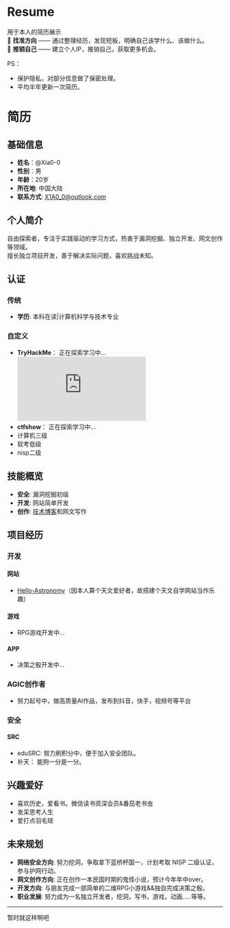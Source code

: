 # Resume  
用于本人的简历展示  
🎯 **找准方向** —— 通过整理经历，发现短板，明确自己该学什么、该做什么。    
🚀 **推销自己** —— 建立个人IP，推销自己，获取更多机会。  



PS：
- 保护隐私，对部分信息做了保密处理。
- 平均半年更新一次简历。

# 简历

## 基础信息

- **姓名**：@Xia0-0
- **性别**：男
- **年龄**：20岁
- **所在地**: 中国大陆
- **联系方式**: X1A0_0@outlook.com

## 个人简介

自由探索者，专注于实践驱动的学习方式，热衷于漏洞挖掘、独立开发、网文创作等领域。  
擅长独立项目开发，善于解决实际问题，喜欢挑战未知。

## 认证

### 传统
- **学历**: 本科在读|计算机科学与技术专业

### 自定义
- **TryHackMe**： 正在探索学习中...<iframe src="https://tryhackme.com/api/v2/badges/public-profile?userPublicId=2944633" style='border:none;'></iframe>
- **ctfshow**： 正在探索学习中...
- 计算机三级
- 软考低级
- nisp二级


## 技能概览

- **安全**: 漏洞挖掘初级
- **开发**: 网站简单开发
- **创作**: [技术博客](https://www.cnblogs.com/Xia0-0)和网文写作



## 项目经历

### 开发

#### 网站
- [Hello-Astronomy]( https://hello-astronomy.com/)（因本人算个天文爱好者，故搭建个天文自学网站当作乐趣）

#### 游戏
- RPG游戏开发中...

#### APP
- 决策之骰开发中...

### AGIC创作者
- 努力起号中，做高质量AI作品，发布到抖音，快手，视频号等平台

### 安全

#### SRC
- eduSRC: 努力刷积分中，便于加入安全团队。
- 补天：   能狗一分是一分。

## 兴趣爱好

- 喜欢历史，爱看书。微信读书资深会员&番茄老书虫
- 发呆思考人生
- 爱打点羽毛球

## 未来规划

- **网络安全方向**: 努力挖洞，争取拿下蓝桥杯国一，计划考取 NISP 二级认证，参与护网行动。
- **网文创作方向**: 正在创作一本民国时期的鬼怪小说，预计今年年中over。
- **开发方向**: 与朋友完成一部简单的二维RPG小游戏&&独自完成决策之骰。
- **职业发展**: 努力成为一名独立开发者，挖洞，写书，游戏，动画.....等等。



------

暂时就这样啊吧
